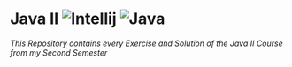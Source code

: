 # Java II ![Intellij](https://raw.githubusercontent.com/Combeter201/Java-I/master/src/IntellijIcon.png) ![Java](https://raw.githubusercontent.com/Combeter201/Java-I/master/src/JavaIcon.png)
*This Repository contains every Exercise and Solution of the Java II Course from my Second Semester*
